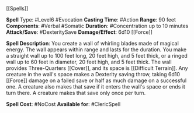 [[Spells]]

**Spell** Type: #Level6 #Evocation 
**Casting Time**: #Action 
**Range**: 90 feet
**Components**: #Verbal #Somatic 
**Duration**: #Concentration up to 10 minutes
**Attack/Save**: #DexteritySave 
**Damage/Effect**: 6d10 [[Force]]

**Spell Description**: 
	You create a wall of whirling blades made of magical energy. The wall appears within range and lasts for the duration. You make a straight wall up to 100 feet long, 20 feet high, and 5 feet thick, or a ringed wall up to 60 feet in diameter, 20 feet high, and 5 feet thick. The wall provides Three-Quarters [[Cover]], and its space is [[Difficult Terrain]].
	Any creature in the wall's space makes a Dexterity saving throw, taking 6d10 [[Force]] damage on a failed save or half as much damage on a successful one. A creature also makes that save if it enters the wall's space or ends it turn there. A creature makes that save only once per turn.

**Spell Cost**: #NoCost 
**Available for**: #ClericSpell 